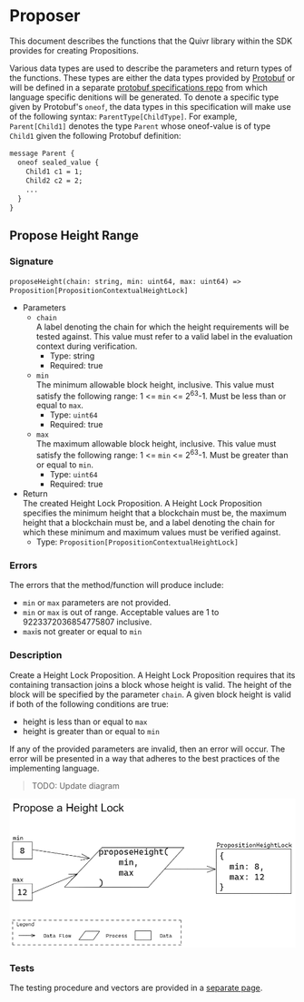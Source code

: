 # Proposer

This document describes the functions that the Quivr library within the SDK provides for creating Propositions. 

Various data types are used to describe the parameters and return types of the functions. These types are either the data types provided by [Protobuf](https://developers.google.com/protocol-buffers/docs/proto3) or will be defined in a separate [protobuf specifications repo](https://github.com/Topl/protobuf-specs/) from which language specific denitions will be generated. To denote a specific type given by Protobuf's `oneof`, the data types in this specification will make use of the following syntax: `ParentType[ChildType]`. For example, `Parent[Child1]` denotes the type `Parent` whose oneof-value is of type `Child1` given the following Protobuf definition:

```
message Parent {
  oneof sealed_value {
    Child1 c1 = 1;
    Child2 c2 = 2;
    ...
  }
}
```

## Propose Height Range

### Signature

```
proposeHeight(chain: string, min: uint64, max: uint64) => Proposition[PropositionContextualHeightLock]
```

* Parameters
  * `chain`  
  A label denoting the chain for which the height requirements will be tested against. This value must refer to a valid label in the evaluation context during verification. 
    * Type: string
    * Required: true
  * `min`  
  The minimum allowable block height, inclusive. This value must satisfy the following range: 1 <= `min` <= 2<sup>63</sup>-1. Must be less than or equal to `max`.
    * Type: `uint64`
    * Required: true
  * `max`  
  The maximum allowable block height, inclusive. This value must satisfy the following range: 1 <= `min` <= 2<sup>63</sup>-1. Must be greater than or equal to `min`.
    * Type: `uint64`
    * Required: true
* Return  
The created Height Lock Proposition. A Height Lock Proposition specifies the minimum height that a blockchain must be, the maximum height that a blockchain must be, and a label denoting the chain for which these minimum and maximum values must be verified against. 
  * Type: `Proposition[PropositionContextualHeightLock]`

### Errors

The errors that the method/function will produce include:

* `min` or `max` parameters are not provided.
* `min` or `max` is out of range. Acceptable values are 1 to 9223372036854775807 inclusive.
* `max`is not greater or equal to `min`

### Description

Create a Height Lock Proposition. A Height Lock Proposition requires that its containing transaction joins a block whose height is valid. The height of the block will be specified by the parameter `chain`. A given block height is valid if both of the following conditions are true:

* height is less than or equal to `max`
* height is greater than or equal to `min`

If any of the provided parameters are invalid, then an error will occur. The error will be presented in a way that adheres to the best practices of the implementing language.

> TODO: Update diagram

![diagram](./assets/Proposer_proposeHeight.png)

### Tests

The testing procedure and vectors are provided in a [separate page](ProposerTests.md#propose-height-range-tests).